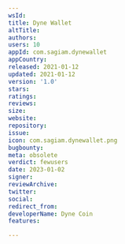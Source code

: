 ```yaml
---
wsId: 
title: Dyne Wallet
altTitle: 
authors: 
users: 10
appId: com.sagiam.dynewallet
appCountry: 
released: 2021-01-12
updated: 2021-01-12
version: '1.0'
stars: 
ratings: 
reviews: 
size: 
website: 
repository: 
issue: 
icon: com.sagiam.dynewallet.png
bugbounty: 
meta: obsolete
verdict: fewusers
date: 2023-01-02
signer: 
reviewArchive: 
twitter: 
social: 
redirect_from: 
developerName: Dyne Coin
features: 

---
```


